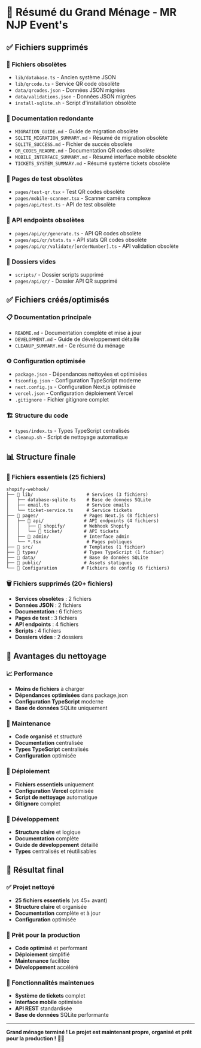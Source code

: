 # 🧹 Résumé du Grand Ménage - MR NJP Event's

## ✅ Fichiers supprimés

### 📁 Fichiers obsolètes
- `lib/database.ts` - Ancien système JSON
- `lib/qrcode.ts` - Service QR code obsolète
- `data/qrcodes.json` - Données JSON migrées
- `data/validations.json` - Données JSON migrées
- `install-sqlite.sh` - Script d'installation obsolète

### 📄 Documentation redondante
- `MIGRATION_GUIDE.md` - Guide de migration obsolète
- `SQLITE_MIGRATION_SUMMARY.md` - Résumé de migration obsolète
- `SQLITE_SUCCESS.md` - Fichier de succès obsolète
- `QR_CODES_README.md` - Documentation QR codes obsolète
- `MOBILE_INTERFACE_SUMMARY.md` - Résumé interface mobile obsolète
- `TICKETS_SYSTEM_SUMMARY.md` - Résumé système tickets obsolète

### 🧪 Pages de test obsolètes
- `pages/test-qr.tsx` - Test QR codes obsolète
- `pages/mobile-scanner.tsx` - Scanner caméra complexe
- `pages/api/test.ts` - API de test obsolète

### 🔌 API endpoints obsolètes
- `pages/api/qr/generate.ts` - API QR codes obsolète
- `pages/api/qr/stats.ts` - API stats QR codes obsolète
- `pages/api/qr/validate/[orderNumber].ts` - API validation obsolète

### 📁 Dossiers vides
- `scripts/` - Dossier scripts supprimé
- `pages/api/qr/` - Dossier API QR supprimé

## ✅ Fichiers créés/optimisés

### 📋 Documentation principale
- `README.md` - Documentation complète et mise à jour
- `DEVELOPMENT.md` - Guide de développement détaillé
- `CLEANUP_SUMMARY.md` - Ce résumé du ménage

### ⚙️ Configuration optimisée
- `package.json` - Dépendances nettoyées et optimisées
- `tsconfig.json` - Configuration TypeScript moderne
- `next.config.js` - Configuration Next.js optimisée
- `vercel.json` - Configuration déploiement Vercel
- `.gitignore` - Fichier gitignore complet

### 🏗️ Structure du code
- `types/index.ts` - Types TypeScript centralisés
- `cleanup.sh` - Script de nettoyage automatique

## 📊 Structure finale

### 🎯 Fichiers essentiels (25 fichiers)
```
shopify-webhook/
├── 📁 lib/                    # Services (3 fichiers)
│   ├── database-sqlite.ts    # Base de données SQLite
│   ├── email.ts              # Service emails
│   └── ticket-service.ts     # Service tickets
├── 📁 pages/                 # Pages Next.js (8 fichiers)
│   ├── 📁 api/               # API endpoints (4 fichiers)
│   │   ├── 📁 shopify/       # Webhook Shopify
│   │   └── 📁 ticket/        # API tickets
│   ├── 📁 admin/             # Interface admin
│   └── *.tsx                 # Pages publiques
├── 📁 src/                   # Templates (1 fichier)
├── 📁 types/                 # Types TypeScript (1 fichier)
├── 📁 data/                  # Base de données SQLite
├── 📁 public/                # Assets statiques
└── 📄 Configuration         # Fichiers de config (6 fichiers)
```

### 🗑️ Fichiers supprimés (20+ fichiers)
- **Services obsolètes** : 2 fichiers
- **Données JSON** : 2 fichiers
- **Documentation** : 6 fichiers
- **Pages de test** : 3 fichiers
- **API endpoints** : 4 fichiers
- **Scripts** : 4 fichiers
- **Dossiers vides** : 2 dossiers

## 🎯 Avantages du nettoyage

### 📈 Performance
- **Moins de fichiers** à charger
- **Dépendances optimisées** dans package.json
- **Configuration TypeScript** moderne
- **Base de données** SQLite uniquement

### 🧹 Maintenance
- **Code organisé** et structuré
- **Documentation** centralisée
- **Types TypeScript** centralisés
- **Configuration** optimisée

### 🚀 Déploiement
- **Fichiers essentiels** uniquement
- **Configuration Vercel** optimisée
- **Script de nettoyage** automatique
- **Gitignore** complet

### 👥 Développement
- **Structure claire** et logique
- **Documentation** complète
- **Guide de développement** détaillé
- **Types** centralisés et réutilisables

## 🎉 Résultat final

### ✅ Projet nettoyé
- **25 fichiers essentiels** (vs 45+ avant)
- **Structure claire** et organisée
- **Documentation** complète et à jour
- **Configuration** optimisée

### 🚀 Prêt pour la production
- **Code optimisé** et performant
- **Déploiement** simplifié
- **Maintenance** facilitée
- **Développement** accéléré

### 📱 Fonctionnalités maintenues
- **Système de tickets** complet
- **Interface mobile** optimisée
- **API REST** standardisée
- **Base de données** SQLite performante

---

**Grand ménage terminé ! Le projet est maintenant propre, organisé et prêt pour la production !** 🎯✨
